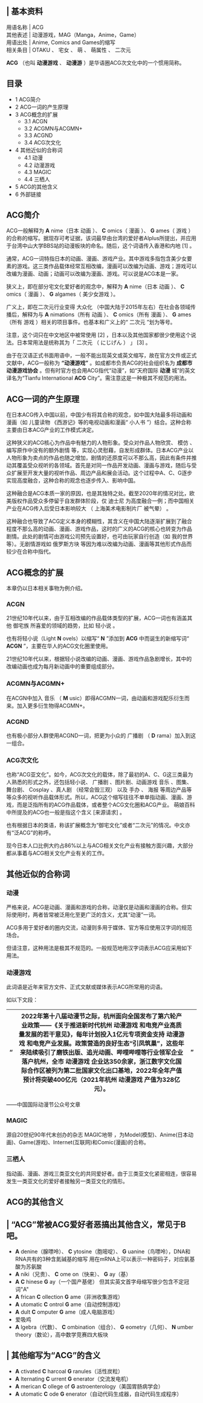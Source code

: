 |  **基本资料**  
---  
用语名称  |  ACG   
其他表述  |  动漫游戏，MAG（Manga，Anime，Game）   
用语出处  |  Anime, Comics and Games的缩写   
相关条目  |  OTAKU  、  宅女  、  萌  、  萌属性  、  二次元   
  
**ACG** （也叫 **动漫游戏** 、 **动漫游** ）是华语圈ACG次文化中的一个惯用简称。

##  目录

  * 1  ACG简介 
  * 2  ACG一词的产生原理 
  * 3  ACG概念的扩展 
    * 3.1  ACGN 
    * 3.2  ACGMN与ACGMN+ 
    * 3.3  ACGND 
    * 3.4  ACG次文化 
  * 4  其他近似的合称词 
    * 4.1  动漫 
    * 4.2  动漫游戏 
    * 4.3  MAGIC 
    * 4.4  三栖人 
  * 5  ACG的其他含义 
  * 6  外部链接 

##  ACG简介

ACG一般解释为 **A** nime（日本  动画  ）、 **C** omics（  漫画  ）、 **G** ames（  游戏
）的合称的缩写。据现存可考证据，该词最早由台湾的爱好者AIplus所提出，并应用于台湾中山大学BBS站的动漫板块的命名。随后，这个词语传入香港和内地
[1]  。

  
通常，ACG一词特指日本的动画、漫画、游戏产业。其中游戏多指包含美少女要素的游戏。这三类作品载体经常互相改编，漫画可以改编为动画、游戏；游戏可以改编为漫画、动画；动画可以改编为漫画、游戏。可以说是ACG本是一家。

  
狭义上，即在部分宅文化爱好者的观念中，解释为 **A** nime（日本  动画  ）、 **C** omics（  漫画  ）、 **G**
algames（  美少女游戏  ）。

广义上，即在二次元行业变得  大众化  （中国大陆于2015年左右）在社会各领域传播后，解释为与 **A** nimations（所有  动画  ）、
**C** omics（所有  漫画  ）、 **G** ames（所有  游戏  ）相关的项目事件。也基本和广义上的“  二次元  ”划为等号。  

注意，这个词只在中文地区中被常使用  [2]  ，日本以及其他国家都很少使用这个说法。日本常用法是统称其为「  二次元  （  にじげん  ）  」
[3]  。

由于在汉语正式书面用语中，一般不能出现英文或英文缩写，故在官方文件或正式文献中，ACG一般称为 **“动漫游戏”** 。如成都市负责ACG的社会组织名为
**成都市动漫游戏协会** 。但有时官方也会用ACG指代“动漫”，如“天府国际 **动漫** 城”的英文译名为“Tianfu International
**ACG** City”。需注意这是一种极其不规范的用法。

##  ACG一词的产生原理

在日本ACG传入中国以前，中国少有将其合称的观念，如中国大陆最多将动画和漫画（如  儿童读物  《西游记》等的电视动画和漫画“  小人书
”）结合。这种合称主要由日本ACG产业的工作模式决定。

这种狭义的ACG核心为作品中有魅力的人物形象。受众对作品人物欣赏、  模仿  、  编写原作中没有的额外剧情
等，实现心灵慰藉，自发形成群体。日本ACG产业以人物形象为卖点的作品也随之增加，剧情的还原度可以不那么高，因此有条件并推动其覆盖受众视听的各领域。首先是对同一作品开发动画、漫画与游戏，随后与受众扩展至开发大量的视听作品、周边产品和展会活动。这个过程中A、C、G逐步实现高度融合，这种合称的观念也逐步传入、影响中国。

这种融合是ACG本质一家的原因，也是其独特之处。截至2020年的情况对比，欧美版权作品受众多停留于自发群体阶段，仅  迪士尼
为高度融合一例；而中国相关产业在ACG传入后受日本影响较大  （  上海美术电影制片厂  被气晕）  。

这种融合也导致了ACG定义本身的模糊性，其含义在中国大陆逐渐扩展到了融合程度不那么高的动画、漫画、游戏作品，这时的广义的ACG的核心也转变为作品剧情。此处的剧情可由游戏公司预先设置好，也可由玩家自行创造（如
我的世界  等）。无剧情游戏如  俄罗斯方块  等因为难以改编为动画、漫画等其他形式作品而较少在合称中指代。

##  ACG概念的扩展

本章仍以日本相关事物为例介绍。

###  ACGN

21世纪10年代以来，由于互相改编的作品载体类型的扩展，ACG一词也有涵盖其他  御宅族  所喜爱的领域的趋势，比如  轻小说  。

也有将轻小说（Light **N** ovels）以缩写“ **N** ”添加到 **ACG** 中而诞生的新缩写词“ **ACGN**
”，主要在华人的ACG文化圈里使用。

21世纪10年代以来，根据轻小说改编的动画、漫画、游戏作品急剧增长，其中的改编动画也成为每月新动画中的重要组成部分。

###  ACGMN与ACGMN+

在ACGN中加入  音乐  （ **M** usic）即得ACGMN一词，由动画和游戏配乐衍生而来。加入更多衍生物得ACGMN+。

###  ACGND

也有极小部分人群使用ACGND一词，把更为小众的  广播剧  （ **D** rama）加入到这一组合。

###  ACG次文化

也称“ACG亚文化”。如今，ACG次文化的载体，除了最初的A、C、G这三类最为人熟悉的形式之外，还包括轻小说、  广播剧  、图片剧、动画游戏  音乐
、图集、舞台剧、  Cosplay  、真人剧  （经常会毁三观）  以及  手办  、  海报
等周边产品等等众多的视听作品载体形式。所以，ACG这个缩写往往不单单指动画、漫画、游戏，而是泛指所有的ACG作品载体，或者整个ACG文化圈和ACG产业。
萌娘百科中所提及的ACG也一般是指这个含义  [来源请求]  。

也有根据日本的类语，称该扩展概念为“御宅文化”或者“二次元”的情况。中文亦有“泛ACG”的称呼。

现今日本人口比例大约占86%以上与ACG相关文化产业有接触方面兴趣，大部分都从事着与ACG相关文化产业有关的工作。

##  其他近似的合称词

###  动漫

严格来说，ACG是动画、漫画和游戏的合称，动漫仅是动画和漫画的合称。但实际使用时，两者皆常被泛用化至更广泛的含义，尤其“动漫”一词。

ACG多用于爱好者的圈内交流，动漫则多用于媒体、官方等应使用汉字词的规范场合。

但请注意，这种用法是极其不规范的。一般规范地用汉字词表示ACG应采用如下用法。

###  动漫游戏

此词语是近年来官方文件、正式文献或媒体表示ACG所常用的词语。

如以下文段：

|  “  |  2022年第十八届动漫节之际，杭州面向全国发布了第六轮产业政策——《关于推进新时代杭州 **动漫游戏** 和电竞产业高质量发展的若干意见》，每年计划投入1亿元专项资金支持 **动漫游戏** 和电竞产业发展。政策营造的良好生态“引凤筑巢”，这些年来陆续吸引了磨铁出版、追光动画、哔哩哔哩等行业领军企业落户杭州，全市 **动漫游戏** 企业达350余家，浙江数字文化国际合作区被列为第二批国家文化出口基地，2022年全年产值预计将突破400亿元（2021年杭州 **动漫游戏** 产值为328亿元）。  |  ”   
---|---|---  
——中国国际动漫节公众号文章  
  
###  MAGIC

源自20世纪90年代末创办的杂志  MAGIC地带
，为Model(模型)、Anime(日本动画)、Game(游戏)、Internet(互联网)和Comic(漫画)的合称。

###  三栖人

指动画、漫画、游戏三类亚文化的共同爱好者。由于三类亚文化紧密相连，很容易发生一类亚文化的爱好者接触另一类亚文化的情形。

##  ACG的其他含义

|  “ACG”常被ACG爱好者恶搞出其他含义，常见于B吧。  
---  
  
  * **A** denine（腺嘌呤）、 **C** ytosine（胞嘧啶）、 **G** uanine（鸟嘌呤），DNA和RNA共有的3种含氮碱基的缩写  用在mRNA上可以表示一种密码子，对应氨基酸为苏氨酸 
  * **A** niki（兄贵）、 **C** ome on（快来）、 **G** ay（基） 
  * **A** **C** hinese **G** ay（一个国产基佬）  但其实英文首字母缩写很少包含不定冠词"A" 
  * **A** frican **C** ollection **G** ame（非洲收集游戏） 
  * **A** utomatic **C** ontrol **G** ame（自动控制游戏） 
  * **A** dult **C** omputer **G** ame（成人电脑游戏） 
  * 爱吸鸡 
  * **A** lgebra（代数）、 **C** ombination（组合）、 **G** eometry（几何）、 **N** umber theory（数论），高中数学竞赛四大板块 

  
|  其他缩写为“ACG”的含义  
---  
  
  * **A** ctivated **C** harcoal **G** ranules（活性炭粒） 
  * **A** lternating **C** urrent **G** enerator（交流发电机） 
  * **A** merican **C** ollege of **G** astroenterology（美国胃肠病学会） 
  * **A** utomatic **C** ode **G** enerator（自动代码生成器，自动代码生成程序） 

  
  